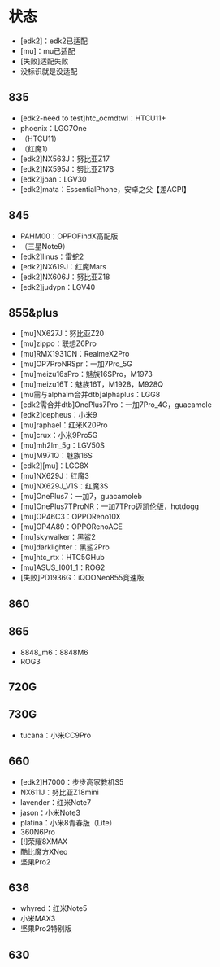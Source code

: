 # 状态
* [edk2]：edk2已适配  
* [mu]：mu已适配  
* [失败]适配失败  
* 没标识就是没适配  

## 835
* [edk2-need to test]htc_ocmdtwl：HTCU11+  
* phoenix：LGG7One  
* （HTCU11）  
* （红魔1）  
* [edk2]NX563J：努比亚Z17  
* [edk2]NX595J：努比亚Z17S  
* [edk2]joan：LGV30  
* [edk2]mata：EssentialPhone，安卓之父【差ACPI】  

## 845
* PAHM00：OPPOFindX高配版  
* （三星Note9）  
* [edk2]linus：雷蛇2  
* [edk2]NX619J：红魔Mars  
* [edk2]NX606J：努比亚Z18  
* [edk2]judypn：LGV40  

## 855&plus
* [mu]NX627J：努比亚Z20  
* [mu]zippo：联想Z6Pro  
* [mu]RMX1931CN：RealmeX2Pro  
* [mu]OP7ProNRSpr：一加7Pro_5G  
* [mu]meizu16sPro：魅族16SPro，M1973  
* [mu]meizu16T：魅族16T，M1928，M928Q  
* [mu需与alphalm合并dtb]alphaplus：LGG8  
* [edk2需合并dtb]OnePlus7Pro：一加7Pro_4G，guacamole  
* [edk2]cepheus：小米9  
* [mu]raphael：红米K20Pro  
* [mu]crux：小米9Pro5G  
* [mu]mh2lm_5g：LGV50S  
* [mu]M971Q：魅族16S  
* [edk2][mu]：LGG8X  
* [mu]NX629J：红魔3  
* [mu]NX629J_V1S：红魔3S  
* [mu]OnePlus7：一加7，guacamoleb  
* [mu]OnePlus7TProNR：一加7TPro迈凯伦版，hotdogg  
* [mu]OP46C3：OPPOReno10X  
* [mu]OP4A89：OPPORenoACE  
* [mu]skywalker：黑鲨2  
* [mu]darklighter：黑鲨2Pro  
* [mu]htc_rtx：HTC5GHub  
* [mu]ASUS_I001_1：ROG2  
* [失败]PD1936G：iQOONeo855竞速版  

## 860

## 865
* 8848_m6：8848M6  
* ROG3  

## 720G

## 730G
* tucana：小米CC9Pro  

## 660
* [edk2]H7000：步步高家教机S5  
* NX611J：努比亚Z18mini  
* lavender：红米Note7  
* jason：小米Note3
* platina：小米8青春版（Lite）
* 360N6Pro  
* [!]荣耀8XMAX 
* 酷比魔方XNeo  
* 坚果Pro2  

## 636
* whyred：红米Note5  
* 小米MAX3  
* 坚果Pro2特别版  

## 630

